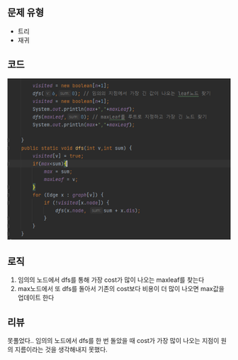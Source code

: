 ## 문제 유형
- 트리
- 재귀

## 코드
![img_2.png](img_2.png)
## 로직
1. 임의의 노드에서 dfs를 통해 가장 cost가 많이 나오는 maxleaf를 찾는다
2. max노드에서 또 dfs를 돌아서 기존의 cost보다 비용이 더 많이 나오면 max값을 업데이트 한다

## 리뷰

못풀었다..
임의의 노드에서 dfs를 한 번 돌았을 때 cost가 가장 많이 나오는 지점이 원의 지름이라는 것을 생각해내지 못했다.


